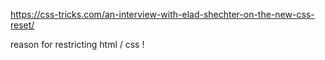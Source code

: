 https://css-tricks.com/an-interview-with-elad-shechter-on-the-new-css-reset/

reason for restricting html / css !
